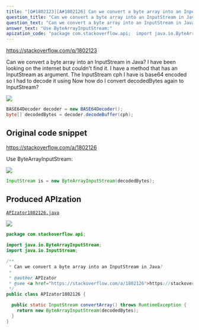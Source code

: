 ```yaml
---
title: "[Q#1802123][A#1802126] Can we convert a byte array into an InputStream in Java?"
question_title: "Can we convert a byte array into an InputStream in Java?"
question_text: "Can we convert a byte array into an InputStream in Java? I have been looking on the internet but couldn't find it. I have a method that has an InputStream as argument. The InputStream cph I have is base64 encoded so I had to decode it using Now how do I convert decodedBytes again to InputStream?"
answer_text: "Use ByteArrayInputStream:"
apization_code: "package com.stackoverflow.api;  import java.io.ByteArrayInputStream; import java.io.InputStream;  /**  * Can we convert a byte array into an InputStream in Java?  *  * @author APIzator  * @see <a href=\"https://stackoverflow.com/a/1802126\">https://stackoverflow.com/a/1802126</a>  */ public class APIzator1802126 {    public static InputStream convertArray() throws RuntimeException {     return new ByteArrayInputStream(decodedBytes);   } }"
---
```


https://stackoverflow.com/q/1802123

Can we convert a byte array into an InputStream in Java? I have been looking on the internet but couldn&#x27;t find it.
I have a method that has an InputStream as argument.
The InputStream cph I have is base64 encoded so I had to decode it using
Now how do I convert decodedBytes again to InputStream?


<div class="code-logo"><img src="/stackoverflow.png" /></div>

```java
BASE64Decoder decoder = new BASE64Decoder();
byte[] decodedBytes = decoder.decodeBuffer(cph);
```


## Original code snippet

https://stackoverflow.com/a/1802126

Use ByteArrayInputStream:

<div class="code-logo"><img src="/stackoverflow.png" /></div>

```java
InputStream is = new ByteArrayInputStream(decodedBytes);
```

## Produced APIzation

[`APIzator1802126.java`](https://github.com/pasqualesalza/apization-temp-data/raw/master/search/APIzator1802126.java)

<div class="code-logo"><img src="/apizator.png" /></div>

```java
package com.stackoverflow.api;

import java.io.ByteArrayInputStream;
import java.io.InputStream;

/**
 * Can we convert a byte array into an InputStream in Java?
 *
 * @author APIzator
 * @see <a href="https://stackoverflow.com/a/1802126">https://stackoverflow.com/a/1802126</a>
 */
public class APIzator1802126 {

  public static InputStream convertArray() throws RuntimeException {
    return new ByteArrayInputStream(decodedBytes);
  }
}

```